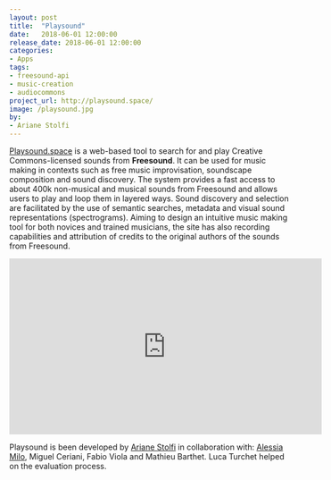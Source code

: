 ```yaml
---
layout: post
title:  "Playsound"
date:   2018-06-01 12:00:00
release_date: 2018-06-01 12:00:00
categories: 
- Apps
tags: 
- freesound-api
- music-creation
- audiocommons
project_url: http://playsound.space/
image: /playsound.jpg
by: 
- Ariane Stolfi
---
```


[Playsound.space](http://playsound.space/) is a web-based tool to search for and play Creative Commons-licensed sounds from **Freesound**. It can be used for music making in contexts such as free music improvisation, soundscape composition and sound discovery. The system provides a fast access to about 400k non-musical and musical sounds from Freesound and allows users to play and loop them in layered ways. Sound discovery and selection are facilitated by the use of semantic searches, metadata and visual sound representations (spectrograms). Aiming to design an intuitive music making tool for both novices and trained musicians, the site has also recording capabilities and attribution of credits to the original authors of the sounds from Freesound.

<iframe width="560" height="315" src="https://www.youtube.com/embed/yv8T70rawzs" frameborder="0" allow="autoplay; encrypted-media" allowfullscreen></iframe>

Playsound is been developed by [Ariane Stolfi](http://ariane.stolfi.org) in collaboration with: [Alessia Milo](http://www.alessiamilo.com/), Miguel Ceriani, Fabio Viola and Mathieu Barthet. Luca Turchet helped on the evaluation process.
